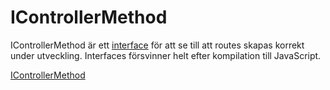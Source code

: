 # IControllerMethod

IControllerMethod är ett [interface](https://www.typescriptlang.org/docs/handbook/interfaces.html) för att se till att routes skapas korrekt under utveckling. Interfaces försvinner helt efter kompilation till JavaScript.

[IControllerMethod](../../lib/controller/IControllerMethod.ts)
